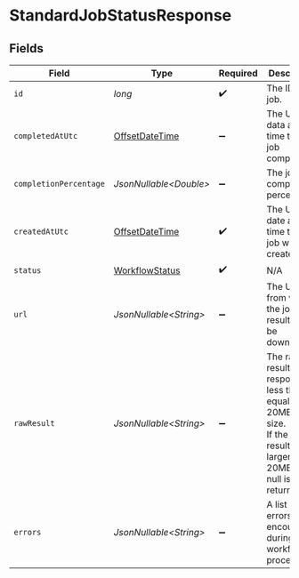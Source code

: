 # StandardJobStatusResponse


## Fields

| Field                                                                                                                                   | Type                                                                                                                                    | Required                                                                                                                                | Description                                                                                                                             |
| --------------------------------------------------------------------------------------------------------------------------------------- | --------------------------------------------------------------------------------------------------------------------------------------- | --------------------------------------------------------------------------------------------------------------------------------------- | --------------------------------------------------------------------------------------------------------------------------------------- |
| `id`                                                                                                                                    | *long*                                                                                                                                  | :heavy_check_mark:                                                                                                                      | The ID of the job.                                                                                                                      |
| `completedAtUtc`                                                                                                                        | [OffsetDateTime](https://docs.oracle.com/javase/8/docs/api/java/time/OffsetDateTime.html)                                               | :heavy_minus_sign:                                                                                                                      | The UTC data and time that the job completed.                                                                                           |
| `completionPercentage`                                                                                                                  | *JsonNullable\<Double>*                                                                                                                 | :heavy_minus_sign:                                                                                                                      | The job completion percentage.                                                                                                          |
| `createdAtUtc`                                                                                                                          | [OffsetDateTime](https://docs.oracle.com/javase/8/docs/api/java/time/OffsetDateTime.html)                                               | :heavy_check_mark:                                                                                                                      | The UTC date and time that the job was created.                                                                                         |
| `status`                                                                                                                                | [WorkflowStatus](../../models/components/WorkflowStatus.md)                                                                             | :heavy_check_mark:                                                                                                                      | N/A                                                                                                                                     |
| `url`                                                                                                                                   | *JsonNullable\<String>*                                                                                                                 | :heavy_minus_sign:                                                                                                                      | The URL from which the job result can be downloaded.                                                                                    |
| `rawResult`                                                                                                                             | *JsonNullable\<String>*                                                                                                                 | :heavy_minus_sign:                                                                                                                      | The raw job result if the response is less than or equal to 20MB in size.<br/>If the job result is larger than 20MB, then null is returned. |
| `errors`                                                                                                                                | *JsonNullable\<String>*                                                                                                                 | :heavy_minus_sign:                                                                                                                      | A list of errors encountered during workflow processing.                                                                                |